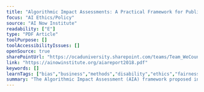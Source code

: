 ```yaml
---
title: "Algorithmic Impact Assessments: A Practical Framework for Public Agency Accountability"
focus: "AI Ethics/Policy"
source: "AI Now Institute"
readability: ["E"]
type: "PDF Article"
toolPurpose: []
toolAccessibilityIssues: []
openSource: true
sharePointUrl: "https://ocaduniversity.sharepoint.com/teams/Team_WeCount/Shared%20Documents/Resources%20and%20Tools/Literature%20(curated)/Algorthmic%20Impact%20Assessments.pdf"
link: "https://ainowinstitute.org/aiareport2018.pdf"
keywords: []
learnTags: ["bias","business","methods","disability","ethics","fairness","framework","government"]
summary: "The Algorithmic Impact Assessment (AIA) framework proposed in this report is designed to support affected communities and stakeholders as they seek to assess the claims made about these systems, and to determine where — or if — their use is acceptable.  "
---
```


